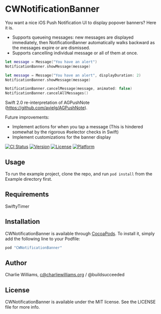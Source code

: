 # CWNotificationBanner
You want a nice iOS Push Notification UI to display popover banners? Here it is.

- Supports queueing messages: new messages are displayed immediately, then NotificationBanner automatically walks backward as the messages expire or are dismissed.
- Supports cancelling individual message or all of them at once.

```swift
let message = Message("You have an alert")
NotificationBanner.showMessage(message)

let message = Message("You have an alert", displayDuration: 2)
NotificationBanner.showMessage(message)

NotificationBanner.cancelMessage(message, animated: false)
NotificationBanner.cancelAllMessages()
```

Swift 2.0 re-interpretation of AGPushNote (https://github.com/avielg/AGPushNote).

Future improvements:
- Implement actions for when you tap a message (This is hindered somewhat by the rigorous #selector checks in Swift)
- Implement customizations for the banner display


[![CI Status](http://img.shields.io/travis/CharlieWilliams/CWNotificationBanner.svg?style=flat)](https://travis-ci.org/CharlieWilliams/CWNotificationBanner)
[![Version](https://img.shields.io/cocoapods/v/CWNotificationBanner.svg?style=flat)](http://cocoapods.org/pods/CWNotificationBanner)
[![License](https://img.shields.io/cocoapods/l/CWNotificationBanner.svg?style=flat)](http://cocoapods.org/pods/CWNotificationBanner)
[![Platform](https://img.shields.io/cocoapods/p/CWNotificationBanner.svg?style=flat)](http://cocoapods.org/pods/CWNotificationBanner)

## Usage

To run the example project, clone the repo, and run `pod install` from the Example directory first.

## Requirements

SwiftyTimer

## Installation

CWNotificationBanner is available through [CocoaPods](http://cocoapods.org). To install
it, simply add the following line to your Podfile:

```ruby
pod "CWNotificationBanner"
```

## Author

Charlie Williams, c@charliewilliams.org / @buildsucceeded

## License

CWNotificationBanner is available under the MIT license. See the LICENSE file for more info.
